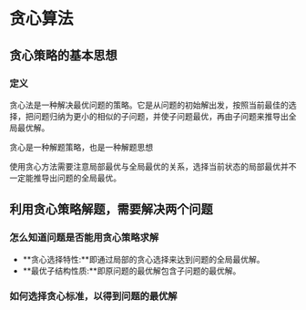 # 贪心算法

## 贪心策略的基本思想

### 定义

贪心法是一种解决最优问题的策略。它是从问题的初始解出发，按照当前最佳的选择，把问题归纳为更小的相似的子问题，并使子问题最优，再由子问题来推导出全局最优解。


贪心是一种解题策略，也是一种解题思想


使用贪心方法需要注意局部最优与全局最优的关系，选择当前状态的局部最优并不一定能推导出问题的全局最优。

## 利用贪心策略解题，需要解决两个问题 


### 怎么知道问题是否能用贪心策略求解

 - **贪心选择特性:**即通过局部的贪心选择来达到问题的全局最优解。
 - **最优子结构性质:**即原问题的最优解包含子问题的最优解。

### 如何选择贪心标准，以得到问题的最优解
